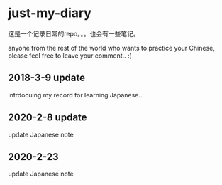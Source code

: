 # just-my-diary
这是一个记录日常的repo。。。也会有一些笔记。

anyone from the rest of the world who wants to practice your Chinese, please feel free to leave your comment.. :)

## 2018-3-9 update
intrdocuing my record for learning Japanese...

## 2020-2-8 update

update Japanese note

## 2020-2-23

update Japanese note